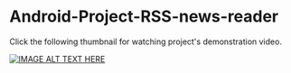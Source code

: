 # Android-Project-RSS-news-reader
Click the following thumbnail for watching project's demonstration video.

[![IMAGE ALT TEXT HERE](https://img.youtube.com/vi/aX8zM1igl0c/0.jpg)](https://www.youtube.com/watch?v=aX8zM1igl0c)

